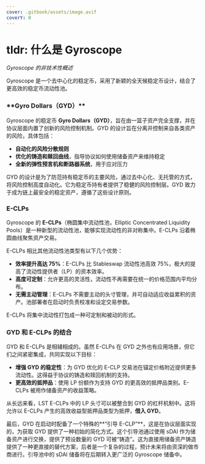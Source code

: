 ```yaml
---
cover: .gitbook/assets/image.avif
coverY: 0
---
```


# tldr: 什么是 Gyroscope

_Gyroscope 的非技术性概述_

Gyroscope 是一个去中心化的稳定币，采用了新颖的全天候稳定币设计，结合了更高效的稳定币流动性池。

### \*\*Gyro Dollars（GYD）\*\*

Gyroscope 的稳定币 **Gyro Dollars（GYD）**，旨在由一篮子资产完全支撑，并在协议层面内置了创新的风险控制机制。GYD 的设计旨在分离并控制来自各类资产的风险，具体包括：

* **自动化的风险分散规则**
* **优化的铸造和赎回曲线**，指导协议如何使用储备资产来维持稳定
* **全新的弹性预言机和断路器系统**，用于应对压力

GYD 的设计是为了防范持有稳定币的主要风险，通过去中心化、无托管的方式，将风险控制高度自动化。它为稳定币持有者提供了稳健的风险控制层。GYD 致力于成为链上最安全的稳定资产，遵循了这些设计原则。

### E-CLPs

Gyroscope 的 **E-CLPs**（椭圆集中流动性池，Elliptic Concentrated Liquidity Pools）是一种新型的流动性池，能够实现流动性的非对称集中。E-CLPs 沿着椭圆曲线聚焦资产交易。

E-CLPs 相比其他流动性池类型有以下几个优势：

* **效率提升高达 75%**：E-CLPs 比 Stableswap 流动性池高效 75%，极大的提高了流动性提供者（LP）的资本效率。
* **高度可定制**：允许更高的灵活性，流动性不再需要在统一的价格范围内平均分布。
* **无需主动管理**：E-CLPs 不需要主动的头寸管理，并可自动适应收益累积的资产。池部署者在启动时负责校准和设定交易参数。

E-CLPs 将集中流动性打包成一种可定制和被动的形式。

### GYD 和 E-CLPs 的结合

GYD 和 E-CLPs 是相辅相成的。虽然 E-CLPs 在 GYD 之外也有应用场景，但它们之间紧密集成，共同实现以下目标：

* **增强 GYD 的稳定性**：为 GYD 优化的 E-CLP 交易池在锚定价格附近提供更多流动性。这得益于协议的铸造和赎回机制的支持。
* **更高效的抵押品**：使用 LP 份额作为支持 GYD 的更高效的抵押品类别。E-CLPs 被用作储备资产的收益策略。

从长远来看，LST E-CLPs 中的 LP 头寸可以被整合到 GYD 的杠杆机制中。这将允许以 E-CLPs 产生的高效收益型抵押品类型为抵押，**借入 GYD**。

最后，GYD 在启动时配备了一个特殊的\*\*“引导 E-CLP”\*\*，这是在协议层面实现的，为获取 GYD 提供了一种初始的简化方式。这个引导池通过使用 sDAI 作为储备资产进行交换，提供了预设数量的 GYD 可被“铸造”。这为直接用储备资产铸造提供了一种更直接的替代方案，后者是一个复杂的过程，预计未来将由资深的做市商进行。引导池中的 sDAI 储备将在后期转入更广泛的 Gyroscope 储备中。
